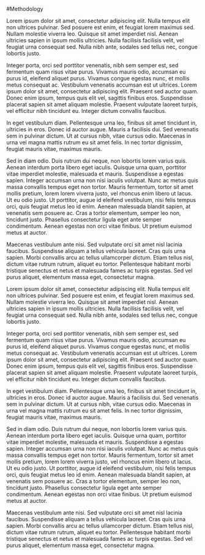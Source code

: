 <section>

#Methodology

Lorem ipsum dolor sit amet, consectetur adipiscing elit. Nulla tempus elit non ultrices pulvinar. Sed posuere est enim, et feugiat lorem maximus sed. Nullam molestie viverra leo. Quisque sit amet imperdiet nisl. Aenean ultricies sapien in ipsum mollis ultricies. Nulla facilisis facilisis velit, vel feugiat urna consequat sed. Nulla nibh ante, sodales sed tellus nec, congue lobortis justo.

Integer porta, orci sed porttitor venenatis, nibh sem semper est, sed fermentum quam risus vitae purus. Vivamus mauris odio, accumsan eu purus id, eleifend aliquet purus. Vivamus congue egestas nunc, et mollis metus consequat ac. Vestibulum venenatis accumsan est ut ultrices. Lorem ipsum dolor sit amet, consectetur adipiscing elit. Praesent sed auctor quam. Donec enim ipsum, tempus quis elit vel, sagittis finibus eros. Suspendisse placerat sapien sit amet aliquam molestie. Praesent vulputate laoreet turpis, vel efficitur nibh tincidunt eu. Integer dictum convallis faucibus.

In eget vestibulum diam. Pellentesque urna leo, finibus sit amet tincidunt in, ultricies in eros. Donec id auctor augue. Mauris a facilisis dui. Sed venenatis sem in pulvinar dictum. Ut at cursus nibh, vitae cursus odio. Maecenas in urna vel magna mattis rutrum eu sit amet felis. In nec tortor dignissim, feugiat mauris vitae, maximus mauris.

Sed in diam odio. Duis rutrum dui neque, non lobortis lorem varius quis. Aenean interdum porta libero eget iaculis. Quisque urna quam, porttitor vitae imperdiet molestie, malesuada et mauris. Suspendisse a egestas sapien. Integer accumsan urna non nisi iaculis volutpat. Nunc ac metus quis massa convallis tempus eget non tortor. Mauris fermentum, tortor sit amet mollis pretium, lorem lorem viverra justo, vel rhoncus enim libero ut lacus. Ut eu odio justo. Ut porttitor, augue id eleifend vestibulum, nisi felis tempus orci, quis feugiat metus leo id enim. Aenean malesuada blandit sapien, at venenatis sem posuere ac. Cras a tortor elementum, semper leo non, tincidunt justo. Phasellus consectetur ligula eget ante semper condimentum. Aenean egestas non orci vitae finibus. Ut pretium euismod metus at auctor.

Maecenas vestibulum ante nisi. Sed vulputate orci sit amet nisl lacinia faucibus. Suspendisse aliquam a tellus vehicula laoreet. Cras quis urna sapien. Morbi convallis arcu ac tellus ullamcorper dictum. Etiam tellus nisl, dictum vitae rutrum rutrum, aliquet eu tortor. Pellentesque habitant morbi tristique senectus et netus et malesuada fames ac turpis egestas. Sed vel purus aliquet, elementum massa eget, consectetur magna.

Lorem ipsum dolor sit amet, consectetur adipiscing elit. Nulla tempus elit non ultrices pulvinar. Sed posuere est enim, et feugiat lorem maximus sed. Nullam molestie viverra leo. Quisque sit amet imperdiet nisl. Aenean ultricies sapien in ipsum mollis ultricies. Nulla facilisis facilisis velit, vel feugiat urna consequat sed. Nulla nibh ante, sodales sed tellus nec, congue lobortis justo.

Integer porta, orci sed porttitor venenatis, nibh sem semper est, sed fermentum quam risus vitae purus. Vivamus mauris odio, accumsan eu purus id, eleifend aliquet purus. Vivamus congue egestas nunc, et mollis metus consequat ac. Vestibulum venenatis accumsan est ut ultrices. Lorem ipsum dolor sit amet, consectetur adipiscing elit. Praesent sed auctor quam. Donec enim ipsum, tempus quis elit vel, sagittis finibus eros. Suspendisse placerat sapien sit amet aliquam molestie. Praesent vulputate laoreet turpis, vel efficitur nibh tincidunt eu. Integer dictum convallis faucibus.

In eget vestibulum diam. Pellentesque urna leo, finibus sit amet tincidunt in, ultricies in eros. Donec id auctor augue. Mauris a facilisis dui. Sed venenatis sem in pulvinar dictum. Ut at cursus nibh, vitae cursus odio. Maecenas in urna vel magna mattis rutrum eu sit amet felis. In nec tortor dignissim, feugiat mauris vitae, maximus mauris.

Sed in diam odio. Duis rutrum dui neque, non lobortis lorem varius quis. Aenean interdum porta libero eget iaculis. Quisque urna quam, porttitor vitae imperdiet molestie, malesuada et mauris. Suspendisse a egestas sapien. Integer accumsan urna non nisi iaculis volutpat. Nunc ac metus quis massa convallis tempus eget non tortor. Mauris fermentum, tortor sit amet mollis pretium, lorem lorem viverra justo, vel rhoncus enim libero ut lacus. Ut eu odio justo. Ut porttitor, augue id eleifend vestibulum, nisi felis tempus orci, quis feugiat metus leo id enim. Aenean malesuada blandit sapien, at venenatis sem posuere ac. Cras a tortor elementum, semper leo non, tincidunt justo. Phasellus consectetur ligula eget ante semper condimentum. Aenean egestas non orci vitae finibus. Ut pretium euismod metus at auctor.

Maecenas vestibulum ante nisi. Sed vulputate orci sit amet nisl lacinia faucibus. Suspendisse aliquam a tellus vehicula laoreet. Cras quis urna sapien. Morbi convallis arcu ac tellus ullamcorper dictum. Etiam tellus nisl, dictum vitae rutrum rutrum, aliquet eu tortor. Pellentesque habitant morbi tristique senectus et netus et malesuada fames ac turpis egestas. Sed vel purus aliquet, elementum massa eget, consectetur magna.

</section>
